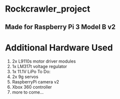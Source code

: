 # Rockcrawler_project

## Made for Raspberry Pi 3 Model B v2

Additional Hardware Used
========================
  1) 2x L9110s motor driver modules
  2) 1x LM317t voltage regulator
  3) 1x 11.1V LiPo
  To Do:
  4) 2x 9g servos
  5) RaspberryPi camera v2
  6) Xbox 360 controller
  7) more to come...
